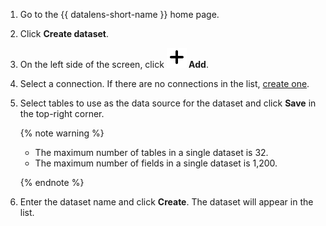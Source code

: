 


1. Go to the {{ datalens-short-name }} home page.
1. Click **Create dataset**.



1. On the left side of the screen, click **![image](../../../_assets/plus-sign.svg) Add**.
1. Select a connection. If there are no connections in the list, [create one](../../../datalens/concepts/connection.md).
1. Select tables to use as the data source for the dataset and click **Save** in the top-right corner.

   {% note warning %}

   * The maximum number of tables in a single dataset is 32.
   * The maximum number of fields in a single dataset is 1,200.

   {% endnote %}

1. Enter the dataset name and click **Create**. The dataset will appear in the list.
